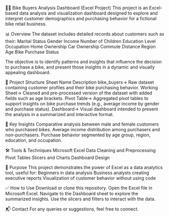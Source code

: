 🚴‍♂️ Bike Buyers Analysis Dashboard (Excel Project)
This project is an Excel-based data analysis and visualization dashboard designed to explore and interpret customer demographics and purchasing behavior for a fictional bike retail business.

📊 Overview
The dataset includes detailed records about customers such as their:
Marital Status
Gender
Income
Number of Children
Education Level
Occupation
Home Ownership
Car Ownership
Commute Distance
Region
Age
Bike Purchase Status

The objective is to identify patterns and insights that influence the decision to purchase a bike, and present those insights in a dynamic and visually appealing dashboard.

📁 Project Structure
Sheet Name	      Description
bike_buyers->	Raw dataset containing customer profiles and their bike purchasing behavior.
Working Sheet->	Cleaned and pre-processed version of the dataset with added fields such as age brackets.
Pivot Table->	Aggregated pivot tables to support insights on bike purchase trends (e.g., average income by gender and purchase status).
Dashboard->	Visual dashboard intended to present the analysis in a summarized and interactive format.

🎯 Key Insights
Comparative analysis between male and female customers who purchased bikes.
Average income distribution among purchasers and non-purchasers.
Purchase behavior segmented by age group, region, education, and occupation.

🛠️ Tools & Techniques
Microsoft Excel
Data Cleaning and Preprocessing
Pivot Tables
Slicers and Charts
Dashboard Design

📌 Purpose
This project demonstrates the power of Excel as a data analytics tool, useful for:
Beginners in data analysis
Business analysts creating executive reports
Visualization of customer behavior without using code

✅ How to Use
Download or clone this repository.
Open the Excel file in Microsoft Excel.
Navigate to the Dashboard sheet to explore the summarized insights.
Use the slicers and filters to interact with the data.

📬 Contact
For any queries or suggestions, feel free to connect.
